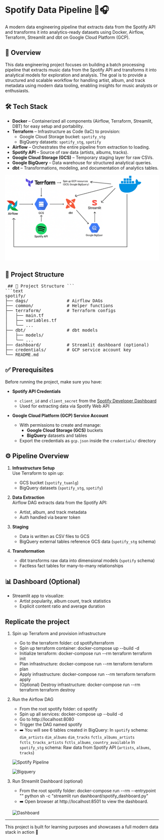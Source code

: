 # Spotify Data Pipeline 🚀🎧

A modern data engineering pipeline that extracts data from the Spotify API and transforms it into analytics-ready datasets using Docker, Airflow, Terraform, Streamlit and dbt on Google Cloud Platform (GCP).

## 📄 Overview
This data engineering project focuses on building a batch processing pipeline that extracts music data from the Spotify API and transforms it into analytical models for exploration and analysis. The goal is to provide a structured and scalable workflow for handling artist, album, and track metadata using modern data tooling, enabling insights for music analysts or enthusiasts.


## 🛠 Tech Stack
- **Docker** – Containerized all components (Airflow, Terraform, Streamlit, DBT) for easy setup and portability.
- **Terraform** – Infrastructure as Code (IaC) to provision:
  - Google Cloud Storage bucket: `spotify_stg`
  - BigQuery datasets: `spotify_stg`, `spotify`
- **Airflow** – Orchestrates the entire pipeline from extraction to loading.
- **Spotify API** – Source of raw data (artists, albums, tracks).
- **Google Cloud Storage (GCS)** – Temporary staging layer for raw CSVs.
- **Google BigQuery** – Data warehouse for structured analytical queries.
- **dbt** – Transformations, modeling, and documentation of analytics tables.

![Architecture](images/architectures.png)

## 📁 Project Structure
<pre lang="markdown"> ## 📁 Project Structure ``` 
```text
spotify/
├── dags/               # Airflow DAGs
├── common/             # Helper functions
├── terraform/          # Terraform configs
│   ├── main.tf
│   ├── variables.tf
│   └── ...
├── dbt/                # dbt models
│   ├── models/
│   └── ...
├── dashboard/          # Streamlit dashboard (optional)
├── credentials/        # GCP service account key
└── README.md
</pre>

## ✅ Prerequisites

Before running the project, make sure you have:

- **Spotify API Credentials**  
  - `client_id` and `client_secret` from the [Spotify Developer Dashboard](https://developer.spotify.com/documentation/web-api)  
  - Used for extracting data via Spotify Web API

- **Google Cloud Platform (GCP) Service Account**  
  - With permissions to create and manage:
    - **Google Cloud Storage (GCS)** buckets
    - **BigQuery** datasets and tables  
  - Export the credentials as `gcp.json` inside the `credentials/` directory

## ⚙️ Pipeline Overview

1. **Infrastructure Setup**  
   Use Terraform to spin up:
   - GCS bucket (`spotify_tuanlg`)
   - BigQuery datasets (`spotify_stg`, `spotify`)

2. **Data Extraction**  
   Airflow DAG extracts data from the Spotify API:
   - Artist, album, and track metadata
   - Auth handled via bearer token

3. **Staging**  
   - Data is written as CSV files to GCS
   - BigQuery external tables reference GCS data (`spotify_stg` schema)

4. **Transformation**  
   - dbt transforms raw data into dimensional models (`spotify` schema)
   - Factless fact tables for many-to-many relationships

## 📊 Dashboard (Optional)

- Streamlit app to visualize:
  - Artist popularity, album count, track statistics
  - Explicit content ratio and average duration

## Replicate the project
1. Spin up Terraform and provision infrastructure
   - Go to the terraform folder: cd spotify/terraform
   - Spin up terraform container: docker-compose up --build -d
   - Initialize terraform: docker-compose run --rm terraform terraform init
   - Plan infrastructure: docker-compose run --rm terraform terraform plan
   - Apply infrastructure: docker-compose run --rm terraform terraform apply
   - (Optional) Destroy infrastructure: docker-compose run --rm terraform terraform destroy


2. Run the Airflow DAG
   - From the root spotify folder: cd spotify
   - Spin up all services: docker-compose up --build -d
   - Go to http://localhost:8080
   - Trigger the DAG named spotify
   - ➡️ You will see 6 tables created in BigQuery:
      In `spotify` schema:
         `dim_artists`
         `dim_albums`
         `dim_tracks`
         `fctls_albums_artists`
         `fctls_tracks_artists`
         `fctls_albums_country_available`
      In `spotify_stg` schema:
         Raw data from Spotify API (`artists`, `albums`, `tracks`)

   ![Spotify Pipeline](images/spotify_dag.jpg)

   ![Bigquery](images/bigquery.jpg)


3. Run Streamlit Dashboard (optional)
   - From the root spotify folder: docker-compose run --rm --entrypoint "" python sh -c "streamlit run dashboard/spotify_dashboard.py"
   - ➡️ Open browser at http://localhost:8501 to view the dashboard.

   ![Dashboard](images/dashboard.jpg)
---

This project is built for learning purposes and showcases a full modern data stack in action 💪